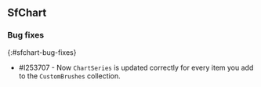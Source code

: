 ## SfChart

### Bug fixes
{:#sfchart-bug-fixes}

* \#I253707 - Now `ChartSeries` is updated correctly for every item you add to the `CustomBrushes` collection.  